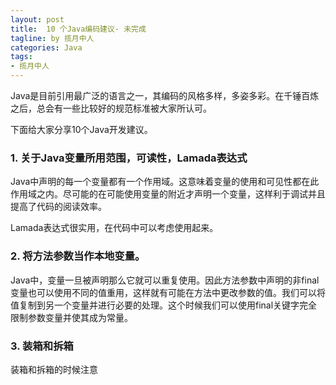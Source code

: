 ```yaml
---
layout: post
title:  10 个Java编码建议- 未完成
tagline: by 揽月中人
categories: Java
tags:
- 揽月中人
---
```

Java是目前引用最广泛的语言之一，其编码的风格多样，多姿多彩。在千锤百炼之后，总会有一些比较好的规范标准被大家所认可。
<!--more-->

下面给大家分享10个Java开发建议。

### 1. 关于Java变量所用范围，可读性，Lamada表达式

Java中声明的每一个变量都有一个作用域。这意味着变量的使用和可见性都在此作用域之内。尽可能的在可能使用变量的附近才声明一个变量，这样利于调试并且提高了代码的阅读效率。

Lamada表达式很实用，在代码中可以考虑使用起来。



### 2. 将方法参数当作本地变量。

Java中，变量一旦被声明那么它就可以重复使用。因此方法参数中声明的非final变量也可以使用不同的值重用，这样就有可能在方法中更改参数的值。我们可以将值复制到另一个变量并进行必要的处理。这个时候我们可以使用final关键字完全限制参数变量并使其成为常量。

### 3. 装箱和拆箱

装箱和拆箱的时候注意

